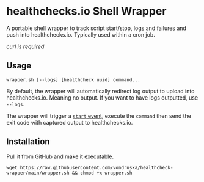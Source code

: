 # healthchecks.io Shell Wrapper
A portable shell wrapper to track script start/stop, logs and failures and push into healthchecks.io. Typically used within a cron job.

_curl is required_

## Usage
`wrapper.sh [--logs] [healthcheck uuid] command...`

By default, the wrapper will automatically redirect log output to upload into healthchecks.io. Meaning no output. If you want to have logs outputted, use `--logs`.

The wrapper will trigger a [`start` event](https://healthchecks.io/docs/http_api/#start-uuid), execute the `command` then send the exit code with captured output to healthchecks.io.


## Installation
Pull it from GitHub and make it executable.

`wget https://raw.githubusercontent.com/vondruska/healthcheck-wrapper/main/wrapper.sh && chmod +x wrapper.sh`